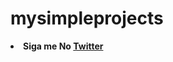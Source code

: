 # mysimpleprojects

<li><strong>Siga me No <a href="" onclick="http://twitter.com/nassds">Twitter</a></strong></li>
